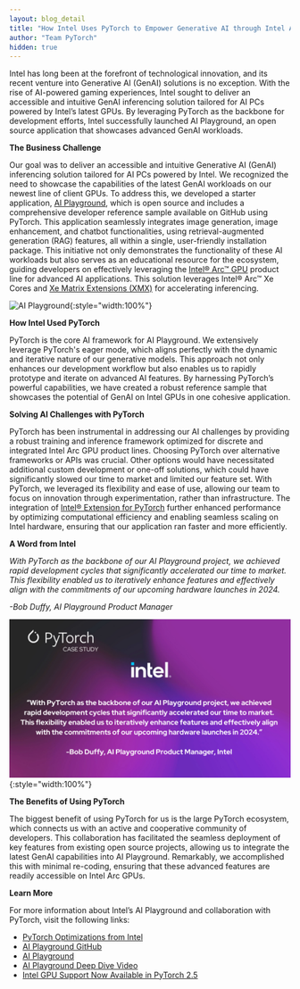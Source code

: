 ```yaml
---
layout: blog_detail
title: "How Intel Uses PyTorch to Empower Generative AI through Intel Arc GPUs"
author: "Team PyTorch" 
hidden: true
---
```


Intel has long been at the forefront of technological innovation, and its recent venture into Generative AI (GenAI) solutions is no exception. With the rise of AI-powered gaming experiences, Intel sought to deliver an accessible and intuitive GenAI inferencing solution tailored for AI PCs powered by Intel’s latest GPUs. By leveraging PyTorch as the backbone for development efforts, Intel successfully launched AI Playground, an open source application that showcases advanced GenAI workloads.

**The Business Challenge**

Our goal was to deliver an accessible and intuitive Generative AI (GenAI) inferencing solution tailored for AI PCs powered by Intel. We recognized the need to showcase the capabilities of the latest GenAI workloads on our newest line of client GPUs. To address this, we developed a starter application, [AI Playground](https://github.com/intel/ai-playground), which is open source and includes a comprehensive developer reference sample available on GitHub using PyTorch. This application seamlessly integrates image generation, image enhancement, and chatbot functionalities, using retrieval-augmented generation (RAG) features, all within a single, user-friendly installation package. This initiative not only demonstrates the functionality of these AI workloads but also serves as an educational resource for the ecosystem, guiding developers on effectively leveraging the [Intel® Arc™ GPU](https://www.intel.com/content/www/us/en/products/details/discrete-gpus/arc.html) product line for advanced AI applications. This solution leverages Intel® Arc™ Xe Cores and [Xe Matrix Extensions (XMX)](https://www.intel.com/content/www/us/en/support/articles/000091112/graphics.html) for accelerating inferencing.

![AI Playground](/assets/images/intel-case-study/fg1.png){:style="width:100%"}

**How Intel Used PyTorch**

PyTorch is the core AI framework for AI Playground. We extensively leverage PyTorch's eager mode, which aligns perfectly with the dynamic and iterative nature of our generative models. This approach not only enhances our development workflow but also enables us to rapidly prototype and iterate on advanced AI features. By harnessing PyTorch’s powerful capabilities, we have created a robust reference sample that showcases the potential of GenAI on Intel GPUs in one cohesive application. 

**Solving AI Challenges with PyTorch**

PyTorch has been instrumental in addressing our AI challenges by providing a robust training and inference framework optimized for discrete and integrated Intel Arc GPU product lines. Choosing PyTorch over alternative frameworks or APIs was crucial. Other options would have necessitated additional custom development or one-off solutions, which could have significantly slowed our time to market and limited our feature set. With PyTorch, we leveraged its flexibility and ease of use, allowing our team to focus on innovation through experimentation, rather than infrastructure. The integration of [Intel® Extension for PyTorch](https://www.intel.com/content/www/us/en/developer/tools/oneapi/optimization-for-pytorch.html#gs.j6azz7) further enhanced performance by optimizing computational efficiency and enabling seamless scaling on Intel hardware, ensuring that our application ran faster and more efficiently.

**A Word from Intel**

*With PyTorch as the backbone of our AI Playground project, we achieved rapid development cycles that significantly accelerated our time to market. This flexibility enabled us to iteratively enhance features and effectively align with the commitments of our upcoming hardware launches in 2024\.*

*\-Bob Duffy, AI Playground Product Manager*

![PyTorch Case Stidu](/assets/images/intel-case-study/fg2.png){:style="width:100%"}

**The Benefits of Using PyTorch**

The biggest benefit of using PyTorch for us is the large PyTorch ecosystem, which connects us with an active and cooperative community of developers. This collaboration has facilitated the seamless deployment of key features from existing open source projects, allowing us to integrate the latest GenAI capabilities into AI Playground. Remarkably, we accomplished this with minimal re-coding, ensuring that these advanced features are readily accessible on Intel Arc GPUs.

**Learn More**

For more information about Intel’s AI Playground and collaboration with PyTorch, visit the following links:

* [PyTorch Optimizations from Intel](https://www.intel.com/content/www/us/en/developer/tools/oneapi/optimization-for-pytorch.html#gs.j8h6mc)  
* [AI Playground GitHub](https://github.com/intel/ai-playground)   
* [AI Playground](https://intel.com/ai-playground)   
* [AI Playground Deep Dive Video](https://youtu.be/cYPZye1MC6U)  
* [Intel GPU Support Now Available in PyTorch 2.5](https://pytorch.org/blog/intel-gpu-support-pytorch-2-5/)
